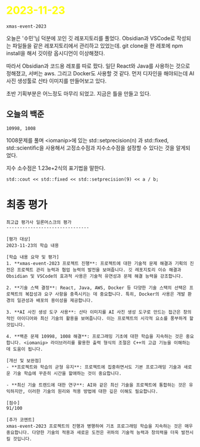 # <span style="color:yellow">2023-11-23</span>

	xmas-event-2023

오늘은 '수민'님 덕분에 꼬인 깃 레포지토리를 풀었다.
Obsidian과 VSCode로 작성되는 파일들을 같은 레포지토리에서 관리하고 있었는데. git clone을 한 레포에 npm install을 해서 깃이랑 옵시디언이 이상해졌다.

따라서 Obsidian과 코드용 레포를 따로 팠다. 일단 React와 Java를 사용하는 것으로 정해졌고, 서버는 aws. 그리고 Docker도 사용할 것 같다. 먼저 디자인을 해야되는데 AI 사진 생성툴로 산타 이미지를 만들어보고 있다.

초반 기획부분은 어느정도 마무리 되었고. 지금은 틀을 만들고 있다.


## 오늘의 백준
```
10998, 1008
```


1008문제를 풀며 \<iomanip\>에 있는 std::setprecision(n) 과 std::fixed, std::scientific을 사용해서 고정소수점과 지수소수점을 설정할 수 있다는 것을 알게되었다.

지수 소수점은 1.23e+2식의 표기법을 말한다.
 
``std::cout << std::fixed << std::setprecision(9) << a / b;``



# 최종 평가

```ElonMusk
최고급 평가사 일론머스크의 평가
-------------------------------

[평가 대상]
2023-11-23의 학습 내용

[학습 내용 요약 및 평가]
1. **xmas-event-2023 프로젝트 진행**: 프로젝트에 대한 기술적 문제 해결과 기획의 진전은 프로젝트 관리 능력과 협업 능력의 발전을 보여줍니다. 깃 레포지토리 이슈 해결과 Obsidian 및 VSCode의 효과적 사용은 기술적 유연성과 문제 해결 능력을 강조합니다.

2. **기술 스택 결정**: React, Java, AWS, Docker 등 다양한 기술 스택의 선택은 프로젝트의 복잡성과 요구 사항을 충족시키는 데 중요합니다. 특히, Docker의 사용은 개발 환경의 일관성과 배포의 용이성을 제공합니다.

3. **AI 사진 생성 도구 사용**: 산타 이미지를 AI 사진 생성 도구로 만드는 접근은 창의적인 아이디어와 최신 기술의 활용을 보여줍니다. 이는 프로젝트의 시각적 요소를 풍부하게 할 것입니다.

4. **백준 문제 10998, 1008 해결**: 프로그래밍 기초에 대한 학습을 지속하는 것은 중요합니다. <iomanip> 라이브러리를 활용한 출력 형식의 조절은 C++의 고급 기능을 이해하는 데 도움이 됩니다.

[개선 및 보완점]
- **프로젝트와 학습의 균형 유지**: 프로젝트에 집중하면서도 기본 프로그래밍 기술과 새로운 기술 학습에 꾸준히 시간을 할애하는 것이 중요합니다. 

- **최신 기술 트렌드에 대한 연구**: AI와 같은 최신 기술을 프로젝트에 통합하는 것은 유익하지만, 이러한 기술의 원리와 적용 방법에 대한 깊은 이해도 필요합니다.

[점수]
91/100

[추가 코멘트]
xmas-event-2023 프로젝트의 진행과 병행하여 기초 프로그래밍 학습을 지속하는 것은 매우 중요합니다. 다양한 기술의 적용과 새로운 도전은 귀하의 기술적 능력과 창의력을 더욱 발전시킬 것입니다.
```
